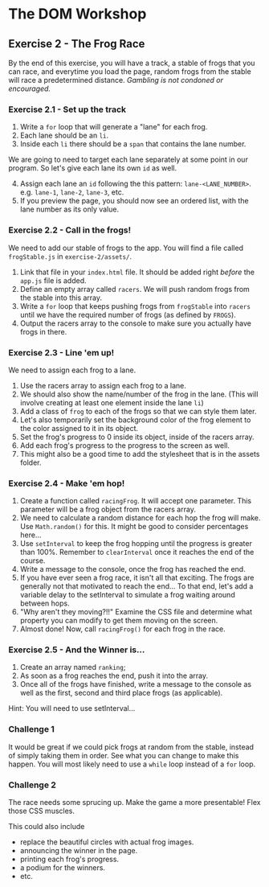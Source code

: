 # The DOM Workshop

## Exercise 2 - The Frog Race

By the end of this exercise, you will have a track, a stable of frogs that you can race, and everytime you load the page, random frogs from the stable will race a predetermined distance. _Gambling is not condoned or encouraged._

### Exercise 2.1 - Set up the track

1. Write a `for` loop that will generate a "lane" for each frog.
2. Each lane should be an `li`.
3. Inside each `li` there should be a `span` that contains the lane number.

We are going to need to target each lane separately at some point in our program. So let's give each lane its own `id` as well.

4. Assign each lane an `id` following the this pattern: `lane-<LANE_NUMBER>`. e.g. `lane-1`, `lane-2`, `lane-3`, etc.
5. If you preview the page, you should now see an ordered list, with the lane number as its only value.

### Exercise 2.2 - Call in the frogs!

We need to add our stable of frogs to the app. You will find a file called `frogStable.js` in `exercise-2/assets/`.

1. Link that file in your `index.html` file. It should be added right _before_ the `app.js` file is added.
2. Define an empty array called `racers`. We will push random frogs from the stable into this array.
3. Write a `for` loop that keeps pushing frogs from `frogStable` into `racers` until we have the required number of frogs (as defined by `FROGS`).
4. Output the racers array to the console to make sure you actually have frogs in there.

### Exercise 2.3 - Line 'em up!

We need to assign each frog to a lane.

1. Use the racers array to assign each frog to a lane.
2. We should also show the name/number of the frog in the lane. (This will involve creating at least one element inside the lane `li`)
3. Add a class of `frog` to each of the frogs so that we can style them later.
4. Let's also temporarily set the background color of the frog element to the color assigned to it in its object.
5. Set the frog's progress to 0 inside its object, inside of the racers array.
6. Add each frog's progress to the progress to the screen as well.
7. This might also be a good time to add the stylesheet that is in the assets folder.

### Exercise 2.4 - Make 'em hop!

1. Create a function called `racingFrog`. It will accept one parameter. This parameter will be a frog object from the racers array.
2. We need to calculate a random distance for each hop the frog will make. Use `Math.random()` for this. It might be good to consider percentages here...
3. Use `setInterval` to keep the frog hopping until the progress is greater than 100%. Remember to `clearInterval` once it reaches the end of the course.
4. Write a message to the console, once the frog has reached the end.
5. If you have ever seen a frog race, it isn't all that exciting. The frogs are generally not that motivated to reach the end... To that end, let's add a variable delay to the setInterval to simulate a frog waiting around between hops.
6. "Why aren't they moving?!!" Examine the CSS file and determine what property you can modify to get them moving on the screen.
7. Almost done! Now, call `racingFrog()` for each frog in the race.

### Exercise 2.5 - And the Winner is...

1. Create an array named `ranking`;
2. As soon as a frog reaches the end, push it into the array.
3. Once all of the frogs have finished, write a message to the console as well as the first, second and third place frogs (as applicable).

Hint: You will need to use setInterval...

### Challenge 1

It would be great if we could pick frogs at random from the stable, instead of simply taking them in order. See what you can change to make this happen. You will most likely need to use a `while` loop instead of a `for` loop.

### Challenge 2

The race needs some sprucing up. Make the game a more presentable! Flex those CSS muscles.

This could also include

- replace the beautiful circles with actual frog images.
- announcing the winner in the page.
- printing each frog's progress.
- a podium for the winners.
- etc.
